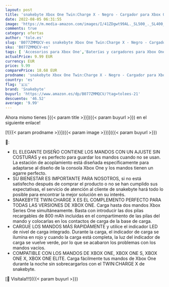 ```yaml
---
layout: post
title: 'snakebyte Xbox One Twin:Charge X - Negro - Cargador para Xbox One S/Xbox One X/Xbox Elite Controller/Gamepads  2 baterías Recargables de 800mAh  Carga de Doble Canal  indicador de Carga LED'
date: 2022-08-05 06:31:55
image: 'https://m.media-amazon.com/images/I/41ZDgwt99AL._SL500_._SL400_.jpg'
comments: true
category: ofertas
author: 'tole.es'
slug: 'B077ZMMQCV-es snakebyte Xbox One Twin:Charge X - Negro - Cargador para...'
sku: 'B077ZMMQCV-es'
tags: [ 'Accesorios para Xbox One','Baterías y cargadores para Xbox One','Cargadores para Xbox One','Electrónica','Hardware y juegos para Xbox One','Videojuegos','snakebyte','xbox','🇪🇸', ]
actualPrice: 9.99 EUR
currency: EUR
price: 9.99
comparePrice: 18.68 EUR
prodname: 'snakebyte Xbox One Twin:Charge X - Negro - Cargador para Xbox One S/Xbox One X/Xbox Elite Controller/Gamepads  2 baterías Recargables de 800mAh  Carga de Doble Canal  indicador de Carga LED'
country: 'es'
flag: '🇪🇸'
brand: 'Snakebyte'
buyurl: 'https://www.amazon.es/dp/B077ZMMQCV/?tag=tolees-21'
descuento: '46.52'
average: '9.99'
---
```


Ahora mismo tienes [{{< param title >}}]({{< param buyurl >}}) en el siguiente enlace!

[![{{< param prodname >}}]({{< param image >}})]({{< param buyurl >}})

🔎:

- EL ELEGANTE DISEÑO CONTIENE LOS MANDOS CON UN AJUSTE SIN COSTURAS y es perfecto para guardar los mandos cuando no se usan. La estación de acoplamiento está diseñada específicamente para adaptarse al diseño de la consola Xbox One y los mandos tienen un agarre perfecto.
- SU BIENESTAR ES IMPORTANTE PARA NOSOTROS, si no está satisfecho después de comprar el producto o no se han cumplido sus expectativas, el servicio de atención al cliente de snakebyte hará todo lo posible para encontrar la mejor solución en su interés.
- SNAKEBYTE TWIN:CHARGE X ES EL COMPLEMENTO PERFECTO PARA TODAS LAS VERSIONES DE XBOX ONE. Carga hasta dos mandos Xbox Series One simultáneamente. Basta con introducir las dos pilas recargables de 800 mAh incluidas en el compartimento de las pilas del mando y colocarlas en los contactos de carga de la base de carga.
- CARGUE LOS MANDOS MÁS RAPIDÁMENTE y utilice el indicador LED de nivel de carga integrado. Durante la carga, el indicador de carga se ilumina en rojo y cuando la carga está completa, la luz del indicador de carga se vuelve verde, por lo que se acabaron los problemas con los mandos vacíos.
- COMPATIBLE CON LOS MANDOS DE XBOX ONE, XBOX ONE S, XBOX ONE X, XBOX ONE ELITE. Carga fácilmente tus mandos de Xbox One durante la noche sin sobrecargarlos con el TWIN:CHARGE X de snakebyte.

[🛒 Visítala!!!]({{< param buyurl >}})
